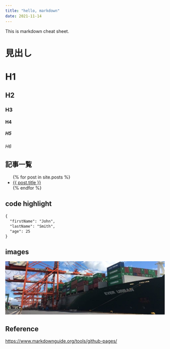 ```yaml
---
title: "hello, markdown"
date: 2021-11-14
---
```


This is markdown cheat sheet.

# 見出し
# H1
## H2
### H3
#### H4
##### H5
###### H6

## 記事一覧
<ul>
  {% for post in site.posts %}
    <li>
      <a href="{{ post.url }}">{{ post.title }}</a>
    </li>
  {% endfor %}
</ul>

## code highlight
```
{
  "firstName": "John",
  "lastName": "Smith",
  "age": 25
}
```

## images
![teaser!](../teaser.jpeg "Probably here is for alt text.")


## Reference


https://www.markdownguide.org/tools/github-pages/



